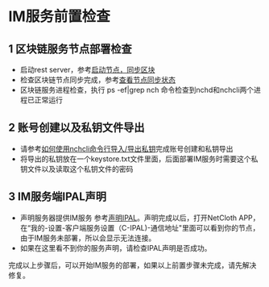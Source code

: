 # IM服务前置检查

## 1 区块链服务节点部署检查

* 启动rest server，参考[启动节点，同步区块](../get-started/how-to-join-testnet.html#_3-启动节点，同步区块)
* 检查区块链节点同步完成，参考[查看节点同步状态](../get-started/how-to-join-testnet.md#_4-查看节点同步状态)
* 区块链服务进程检查，执行 ps -ef|grep nch 命令检查到nchd和nchcli两个进程已正常运行

## 2 账号创建以及私钥文件导出

* 请参考[如何使用nchcli命令行导入/导出私钥](../advanced/keys.html)完成账号创建和私钥导出
* 将导出的私钥放在一个keystore.txt文件里面，后面部署IM服务时需要这个私钥文件以及读取这个私钥文件的密码

## 3 IM服务端IPAL声明

* 声明服务器提供IM服务 参考[声明IPAL](../ipal/ipal.html#声明ipal)。声明完成以后，打开NetCloth APP，在“我的-设置-客户端服务设置（C-IPAL)-通信地址"里面可以看到你的节点，由于IM服务未部署，所以会显示无法连接。
* 如果在这里看不到你的服务声明，请检查IPAL声明是否成功。

完成以上步骤后，可以开始IM服务的部署，如果以上前置步骤未完成，请先解决修复。
